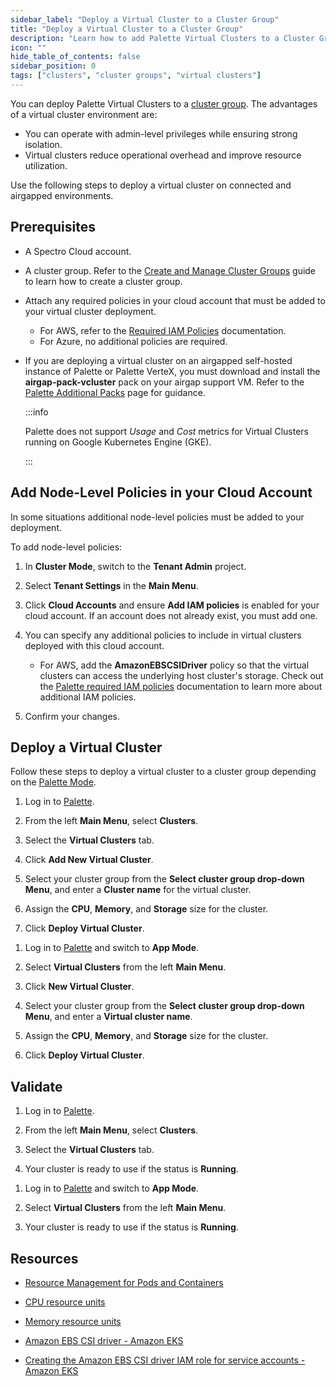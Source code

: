 ```yaml
---
sidebar_label: "Deploy a Virtual Cluster to a Cluster Group"
title: "Deploy a Virtual Cluster to a Cluster Group"
description: "Learn how to add Palette Virtual Clusters to a Cluster Group"
icon: ""
hide_table_of_contents: false
sidebar_position: 0
tags: ["clusters", "cluster groups", "virtual clusters"]
---
```


You can deploy Palette Virtual Clusters to a [cluster group](../cluster-groups/cluster-groups.md). The advantages of a
virtual cluster environment are:

- You can operate with admin-level privileges while ensuring strong isolation.
- Virtual clusters reduce operational overhead and improve resource utilization.

Use the following steps to deploy a virtual cluster on connected and airgapped environments.

## Prerequisites

- A Spectro Cloud account.

- A cluster group. Refer to the [Create and Manage Cluster Groups](../cluster-groups/create-cluster-group.md) guide to
  learn how to create a cluster group.

- Attach any required policies in your cloud account that must be added to your virtual cluster deployment.

  - For AWS, refer to the
    [Required IAM Policies](../public-cloud/aws/required-iam-policies.md#global-role-additional-policies) documentation.
  - For Azure, no additional policies are required.

- If you are deploying a virtual cluster on an airgapped self-hosted instance of Palette or Palette VerteX, you must
  download and install the **airgap-pack-vcluster** pack on your airgap support VM. Refer to the
  [Palette Additional Packs](../../enterprise-version/install-palette/airgap/supplemental-packs.md#additional-deployment-options)
  page for guidance.

  :::info

  Palette does not support _Usage_ and _Cost_ metrics for Virtual Clusters running on Google Kubernetes Engine (GKE).

  :::

## Add Node-Level Policies in your Cloud Account

In some situations additional node-level policies must be added to your deployment.

To add node-level policies:

1. In **Cluster Mode**, switch to the **Tenant Admin** project.

2. Select **Tenant Settings** in the **Main Menu**.

3. Click **Cloud Accounts** and ensure **Add IAM policies** is enabled for your cloud account. If an account does not
   already exist, you must add one.

4. You can specify any additional policies to include in virtual clusters deployed with this cloud account.

   - For AWS, add the **AmazonEBSCSIDriver** policy so that the virtual clusters can access the underlying host
     cluster's storage. Check out the [Palette required IAM policies](../public-cloud/aws/required-iam-policies.md)
     documentation to learn more about additional IAM policies.

5. Confirm your changes.

## Deploy a Virtual Cluster

Follow these steps to deploy a virtual cluster to a cluster group depending on the
[Palette Mode](../../introduction/palette-modes.md).

<Tabs queryString="palette-mode">

<TabItem label="Cluster Mode" value="cluster-mode">

1. Log in to [Palette](https://console.spectrocloud.com).

2. From the left **Main Menu**, select **Clusters**.

3. Select the **Virtual Clusters** tab.

4. Click **Add New Virtual Cluster**.

5. Select your cluster group from the **Select cluster group drop-down Menu**, and enter a **Cluster name** for the
   virtual cluster.

6. Assign the **CPU**, **Memory**, and **Storage** size for the cluster.

7. Click **Deploy Virtual Cluster**.

</TabItem>

<TabItem label="App Mode" value="app-mode">

1. Log in to [Palette](https://console.spectrocloud.com) and switch to **App Mode**.

2. Select **Virtual Clusters** from the left **Main Menu**.

3. Click **New Virtual Cluster**.

4. Select your cluster group from the **Select cluster group drop-down Menu**, and enter a **Virtual cluster name**.

5. Assign the **CPU**, **Memory**, and **Storage** size for the cluster.

6. Click **Deploy Virtual Cluster**.

</TabItem>

</Tabs>

## Validate

<Tabs queryString="palette-mode">

<TabItem label="Cluster Mode" value="cluster-mode">

1. Log in to [Palette](https://console.spectrocloud.com).

2. From the left **Main Menu**, select **Clusters**.

3. Select the **Virtual Clusters** tab.

4. Your cluster is ready to use if the status is **Running**.

</TabItem>

<TabItem label="App Mode" value="app-mode">

1. Log in to [Palette](https://console.spectrocloud.com) and switch to **App Mode**.

2. Select **Virtual Clusters** from the left **Main Menu**.

3. Your cluster is ready to use if the status is **Running**.

</TabItem>

</Tabs>

## Resources

- [Resource Management for Pods and Containers](https://kubernetes.io/docs/concepts/configuration/manage-resources-containers/)

- [CPU resource units](https://kubernetes.io/docs/concepts/configuration/manage-resources-containers/#meaning-of-cpu)

- [Memory resource units](https://kubernetes.io/docs/concepts/configuration/manage-resources-containers/#meaning-of-memory)

- [Amazon EBS CSI driver - Amazon EKS](https://docs.aws.amazon.com/eks/latest/userguide/ebs-csi.html)

- [Creating the Amazon EBS CSI driver IAM role for service accounts - Amazon EKS](https://docs.aws.amazon.com/eks/latest/userguide/csi-iam-role.html)
